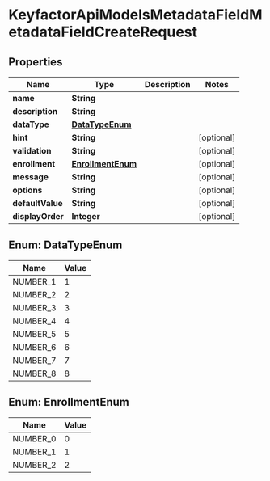 

# KeyfactorApiModelsMetadataFieldMetadataFieldCreateRequest


## Properties

| Name | Type | Description | Notes |
|------------ | ------------- | ------------- | -------------|
|**name** | **String** |  |  |
|**description** | **String** |  |  |
|**dataType** | [**DataTypeEnum**](#DataTypeEnum) |  |  |
|**hint** | **String** |  |  [optional] |
|**validation** | **String** |  |  [optional] |
|**enrollment** | [**EnrollmentEnum**](#EnrollmentEnum) |  |  [optional] |
|**message** | **String** |  |  [optional] |
|**options** | **String** |  |  [optional] |
|**defaultValue** | **String** |  |  [optional] |
|**displayOrder** | **Integer** |  |  [optional] |



## Enum: DataTypeEnum

| Name | Value |
|---- | -----|
| NUMBER_1 | 1 |
| NUMBER_2 | 2 |
| NUMBER_3 | 3 |
| NUMBER_4 | 4 |
| NUMBER_5 | 5 |
| NUMBER_6 | 6 |
| NUMBER_7 | 7 |
| NUMBER_8 | 8 |



## Enum: EnrollmentEnum

| Name | Value |
|---- | -----|
| NUMBER_0 | 0 |
| NUMBER_1 | 1 |
| NUMBER_2 | 2 |



